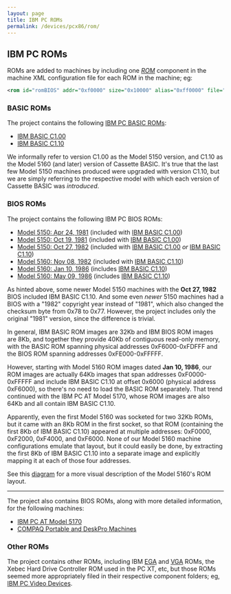 ```yaml
---
layout: page
title: IBM PC ROMs
permalink: /devices/pcx86/rom/
---
```


IBM PC ROMs
-----------

ROMs are added to machines by including one *[ROM](/pubs/pcx86/rom/)* component in the machine XML configuration file
for each ROM in the machine; eg:

```xml
<rom id="romBIOS" addr="0xf0000" size="0x10000" alias="0xff0000" file="/devices/pcx86/rom/5170/1984-01-10/ATBIOS-REV1.json"/>
```

### BASIC ROMs

The project contains the following [IBM PC BASIC ROMs](/devices/pcx86/rom/5150/basic/):

- [IBM BASIC C1.00](5150/basic/BASIC100.json)
- [IBM BASIC C1.10](5160/basic/BASIC110.json)

We informally refer to version C1.00 as the Model 5150 version, and C1.10 as the Model 5160 (and later) version of
Cassette BASIC.  It's true that the last few Model 5150 machines produced were upgraded with version C1.10, but we
are simply referring to the respective model with which each version of Cassette BASIC was *introduced*.

### BIOS ROMs

The project contains the following IBM PC BIOS ROMs:

- [Model 5150: Apr 24, 1981](5150/1981-04-24/PCBIOS-REV1.json) (included with [IBM BASIC C1.00](5150/basic/BASIC100.json))
- [Model 5150: Oct 19, 1981](5150/1981-10-19/PCBIOS-REV2.json) (included with [IBM BASIC C1.00](5150/basic/BASIC100.json))
- [Model 5150: Oct 27, 1982](5150/1982-10-27/PCBIOS-REV3.json) (included with [IBM BASIC C1.00](5150/basic/BASIC100.json) *or* [IBM BASIC C1.10](5160/basic/BASIC110.json))
- [Model 5160: Nov 08, 1982](5160/1982-11-08/XTBIOS-REV1.json) (included with [IBM BASIC C1.10](5160/basic/BASIC110.json))
- [Model 5160: Jan 10, 1986](5160/1986-01-10/XTBIOS-REV2.json) (includes [IBM BASIC C1.10](5160/basic/BASIC110.json))
- [Model 5160: May 09, 1986](5160/1986-05-09/XTBIOS-REV3.json) (includes [IBM BASIC C1.10](5160/basic/BASIC110.json))

As hinted above, some newer Model 5150 machines with the **Oct 27, 1982** BIOS included IBM BASIC C1.10.  And
some even *newer* 5150 machines had a BIOS with a "1982" copyright year instead of "1981", which also changed the checksum
byte from 0x78 to 0x77.  However, the project includes only the original "1981" version, since the difference is trivial.

In general, IBM BASIC ROM images are 32Kb and IBM BIOS ROM images are 8Kb, and together they provide 40Kb of contiguous
read-only memory, with the BASIC ROM spanning physical addresses 0xF6000-0xFDFFF and the BIOS ROM spanning addresses
0xFE000-0xFFFFF.

However, starting with Model 5160 ROM images dated **Jan 10, 1986**, our ROM images are actually 64Kb images that
span addresses 0xF0000-0xFFFFF and include IBM BASIC C1.10 at offset 0x6000 (physical address 0xF6000), so there's no
need to load the BASIC ROM separately.  That trend continued with the IBM PC AT Model 5170, whose ROM images are also
64Kb and all contain IBM BASIC C1.10.

Apparently, even the first Model 5160 was socketed for two 32Kb ROMs, but it came with an 8Kb ROM in the first socket,
so that ROM (containing the first 8Kb of IBM BASIC C1.10) appeared at multiple addresses: 0xF0000, 0xF2000, 0xF4000,
and 0xF6000.  None of our Model 5160 machine configurations emulate that layout, but it could easily be done,
by extracting the first 8Kb of IBM BASIC C1.10 into a separate image and explicitly mapping it at each of those four
addresses.

See this [diagram](http://www.minuszerodegrees.net/5160/misc/5160_memory_layout_of_bios_and_basic.jpg) for a more
visual description of the Model 5160's ROM layout.

---

The project also contains BIOS ROMs, along with more detailed information, for the following machines:

- [IBM PC AT Model 5170](5170/)
- [COMPAQ Portable and DeskPro Machines](compaq/)

### Other ROMs

The project contains other ROMs, including IBM [EGA](/devices/pcx86/video/ibm/ega/#ibm-ega-rom) and
[VGA](/devices/pcx86/video/ibm/vga/#ibm-vga-rom) ROMs, the Xebec Hard Drive Controller ROM used in
the PC XT, etc, but those ROMs seemed more appropriately filed in their respective component folders;
eg, [IBM PC Video Devices](/devices/pcx86/video/).
